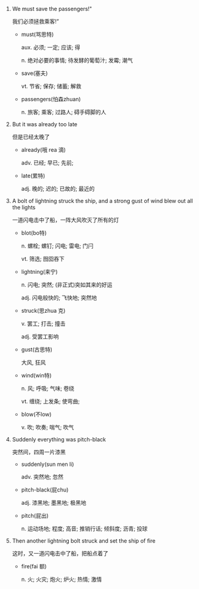 1. We must save the passengers!"

    我们必须拯救乘客!”

    - must(骂思特)

        aux. 必须; 一定; 应该; 得

        n. 绝对必要的事情; 待发酵的葡萄汁; 发霉; 潮气

    - save(塞夫)

        vt. 节省; 保存; 储蓄; 解救

    - passengers(怕森zhuan)

        n. 旅客; 乘客; 过路人; 碍手碍脚的人

2. But it was already too late

    但是已经太晚了

    - already(哦 rea 滴)

        adv. 已经; 早已; 先前;

    - late(累特)

        adj. 晚的; 迟的; 已故的; 最近的

3. A bolt of lightning struck the ship, and a strong gust of wind blew out all the lights

    一道闪电击中了船，一阵大风吹灭了所有的灯

    - blot(bo特)

        n. 螺栓; 螺钉; 闪电; 雷电; 门闩

        vt. 筛选; 囫囵吞下

    - lightning(来宁)

        n. 闪电; 突然; (非正式)突如其来的好运

        adj. 闪电般快的; 飞快地; 突然地

    - struck(思zhua 克)

        v. 罢工; 打击; 撞击

        adj. 受罢工影响

    - gust(古思特)

        大风, 狂风

    - wind(win特)

        n. 风; 呼吸; 气味; 卷绕

        vt. 缠绕; 上发条; 使弯曲;

    - blow(不low)

        v. 吹; 吹奏; 喘气; 吹气

4. Suddenly everything was pitch-black

    突然间，四周一片漆黑

    - suddenly(sun men li)

        adv. 突然地; 忽然

    - pitch-black(屁chu)

        adj. 漆黑地; 墨黑地; 极黑地

    - pitch(屁出)

        n. 运动场地; 程度; 高音; 推销行话; 倾斜度; 沥青; 投球

5. Then another lightning bolt struck and set the ship of fire

    这时，又一道闪电击中了船，把船点着了

    - fire(fai 额)

        n. 火; 火灾; 炮火; 炉火; 热情; 激情






